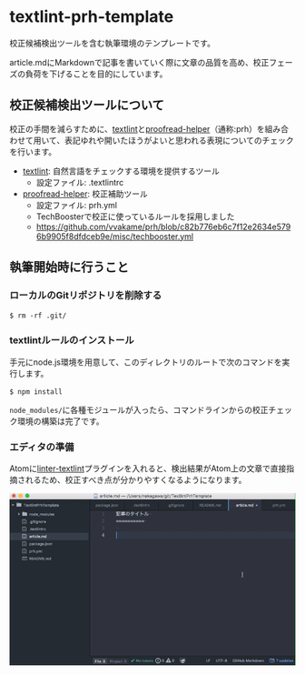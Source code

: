 textlint-prh-template
==========

校正候補検出ツールを含む執筆環境のテンプレートです。

article.mdにMarkdownで記事を書いていく際に文章の品質を高め、校正フェーズの負荷を下げることを目的にしています。

校正候補検出ツールについて
----------

校正の手間を減らすために、[textlint](https://github.com/textlint/textlint)と[proofread-helper](https://github.com/vvakame/prh)（通称:prh）を組み合わせて用いて、表記ゆれや開いたほうがよいと思われる表現についてのチェックを行います。

* [textlint](https://github.com/textlint/textlint): 自然言語をチェックする環境を提供するツール
    - 設定ファイル: .textlintrc
* [proofread-helper](https://github.com/vvakame/prh): 校正補助ツール
    - 設定ファイル: prh.yml
    - TechBoosterで校正に使っているルールを採用しました
    - https://github.com/vvakame/prh/blob/c82b776eb6c7f12e2634e5796b9905f8dfdceb9e/misc/techbooster.yml

執筆開始時に行うこと
----------

### ローカルのGitリポジトリを削除する

```
$ rm -rf .git/
```

### textlintルールのインストール

手元にnode.js環境を用意して、このディレクトリのルートで次のコマンドを実行します。

```
$ npm install
```

`node_modules/`に各種モジュールが入ったら、コマンドラインからの校正チェック環境の構築は完了です。

### エディタの準備

Atomに[linter-textlint](https://github.com/1000ch/linter-textlint)プラグインを入れると、検出結果がAtom上の文章で直接指摘されるため、校正すべき点が分かりやすくなるようになります。

![demo](demo.gif)

